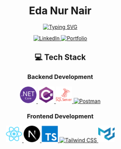 <div align="center">
  
  # Eda Nur Nair
  
  [![Typing SVG](https://readme-typing-svg.herokuapp.com?font=Fira+Code&weight=600&size=28&duration=4000&pause=1000&color=7E3ACE&center=true&vCenter=true&random=false&width=600&lines=Full+Stack+Developer;ASP.NET+Core+%7C+React+%7C+Next.js;N-Architecture+%7C+EntityFramework)](https://git.io/typing-svg)

  <p align="center">
    <a href="https://www.linkedin.com/in/eda-nur-nair-" target="_blank">
      <img src="https://img.shields.io/badge/LinkedIn-0077B5?style=for-the-badge&logo=linkedin&logoColor=white" alt="LinkedIn" />
    </a>
    <a href="https://edanurnair.vercel.app/" target="_blank">
      <img src="https://img.shields.io/badge/Portfolio-7E3ACE?style=for-the-badge&logo=firefox&logoColor=white" alt="Portfolio" />
    </a>
  </p>
</div>

<div align="center">
  <h2>💻 Tech Stack</h2>
  <h3>Backend Development</h3>
  <p>
    <a href="#" target="_blank">
      <img src="https://raw.githubusercontent.com/devicons/devicon/master/icons/dotnetcore/dotnetcore-original.svg" alt=".NET Core" width="45" height="45" />
    </a>
    <a href="#" target="_blank">
      <img src="https://raw.githubusercontent.com/devicons/devicon/master/icons/csharp/csharp-original.svg" alt="C#" width="45" height="45" />
    </a>
    <a href="#" target="_blank">
      <img src="https://raw.githubusercontent.com/devicons/devicon/master/icons/microsoftsqlserver/microsoftsqlserver-plain-wordmark.svg" alt="SQL Server" width="45" height="45" />
    </a>
    <a href="#" target="_blank">
      <img src="https://www.vectorlogo.zone/logos/getpostman/getpostman-icon.svg" alt="Postman" width="45" height="45" />
    </a>
  </p>
  
  <h3>Frontend Development</h3>
  <p>
    <a href="#" target="_blank">
      <img src="https://raw.githubusercontent.com/devicons/devicon/master/icons/react/react-original.svg" alt="React.js" width="45" height="45" />
    </a>
    <a href="#" target="_blank">
      <img src="https://raw.githubusercontent.com/devicons/devicon/master/icons/nextjs/nextjs-original.svg" alt="Next.js" width="45" height="45" />
    </a>
    <a href="#" target="_blank">
      <img src="https://raw.githubusercontent.com/devicons/devicon/master/icons/typescript/typescript-original.svg" alt="TypeScript" width="45" height="45" />
    </a>
    <a href="#" target="_blank">
      <img src="https://www.vectorlogo.zone/logos/tailwindcss/tailwindcss-icon.svg" alt="Tailwind CSS" width="45" height="45" />
    </a>
    <a href="#" target="_blank">
      <img src="https://raw.githubusercontent.com/devicons/devicon/master/icons/materialui/materialui-original.svg" alt="Material UI" width="45" height="45" />
    </a>
  </p>
</div>

